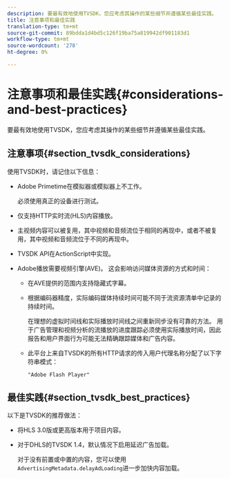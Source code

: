 ```yaml
---
description: 要最有效地使用TVSDK，您应考虑其操作的某些细节并遵循某些最佳实践。
title: 注意事项和最佳实践
translation-type: tm+mt
source-git-commit: 89bdda1d4bd5c126f19ba75a819942df901183d1
workflow-type: tm+mt
source-wordcount: '278'
ht-degree: 0%

---
```



# 注意事项和最佳实践{#considerations-and-best-practices}

要最有效地使用TVSDK，您应考虑其操作的某些细节并遵循某些最佳实践。

## 注意事项{#section_tvsdk_considerations}

使用TVSDK时，请记住以下信息：

* Adobe Primetime在模拟器或模拟器上不工作。

   必须使用真正的设备进行测试。
* 仅支持HTTP实时流(HLS)内容播放。
* 主视频内容可以被复用，其中视频和音频流位于相同的再现中，或者不被复用，其中视频和音频流位于不同的再现中。
* TVSDK API在ActionScript中实现。
* Adobe播放需要视频引擎(AVE)。 这会影响访问媒体资源的方式和时间：

   * 在AVE提供的范围内支持隐藏式字幕。
   * 根据编码器精度，实际编码媒体持续时间可能不同于流资源清单中记录的持续时间。

      在理想的虚拟时间线和实际播放时间线之间重新同步没有可靠的方法。 用于广告管理和视频分析的流播放的进度跟踪必须使用实际播放时间，因此报告和用户界面行为可能无法精确跟踪媒体和广告内容。
   * 此平台上来自TVSDK的所有HTTP请求的传入用户代理名称分配了以下字符串模式：

      ```
      "Adobe Flash Player"
      ```

## 最佳实践{#section_tvsdk_best_practices}

以下是TVSDK的推荐做法：

* 将HLS 3.0版或更高版本用于项目内容。
* 对于DHLS的TVSDK 1.4，默认情况下启用延迟广告加载。

   对于没有前置或中置的内容，您可以使用`AdvertisingMetadata.delayAdLoading`进一步加快内容加载。

